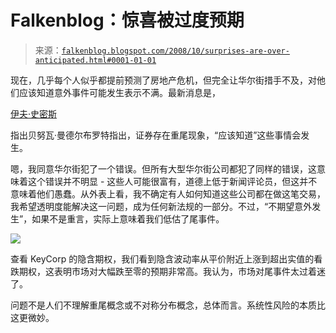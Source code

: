 <!--yml

类别：未分类

日期：2024 年 5 月 12 日 22:54:56

-->

# Falkenblog：惊喜被过度预期

> 来源：[`falkenblog.blogspot.com/2008/10/surprises-are-over-anticipated.html#0001-01-01`](http://falkenblog.blogspot.com/2008/10/surprises-are-over-anticipated.html#0001-01-01)

现在，几乎每个人似乎都提前预测了房地产危机，但完全让华尔街措手不及，对他们应该知道意外事件可能发生表示不满。最新消息是，

[伊夫·史密斯](http://bloggingheads.tv/diavlogs/14850)

指出贝努瓦·曼德尔布罗特指出，证券存在重尾现象，“应该知道”这些事情会发生。

嗯，我同意华尔街犯了一个错误。但所有大型华尔街公司都犯了同样的错误，这意味着这个错误并不明显 - 这些人可能很富有，道德上低于新闻评论员，但这并不意味着他们愚蠢。从外表上看，我不确定有人如何知道这些公司都在做这笔交易，我希望透明度能解决这一问题，成为任何新法规的一部分。不过，“不期望意外发生”，如果不是重言，实际上意味着我们低估了尾事件。

![](https://blogger.googleusercontent.com/img/b/R29vZ2xl/AVvXsEieqTwgKb6SevQwUQF_i_RTmbwDhmTjz2yJcz1DVb7VQmwPk1QASeYMLqpGh0CIplKbzE5iCJ4xFguTuagd0qH1aCiwwCi8BgmcDMvHj8w5hi03e2SQDIsz7V8FRt6R8CPw6-ZVfQ/s1600-h/keyivol.png)

查看 KeyCorp 的隐含期权，我们看到隐含波动率从平价附近上涨到超出实值的看跌期权，这表明市场对大幅跌至零的预期非常高。我认为，市场对尾事件太过着迷了。

问题不是人们不理解重尾概念或不对称分布概念，总体而言。系统性风险的本质比这更微妙。

